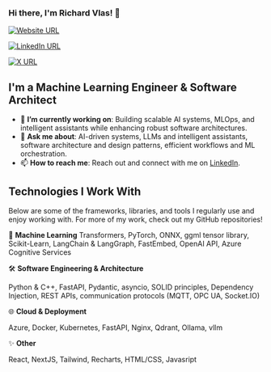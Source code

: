 ### Hi there, I'm Richard Vlas! 👋

[![Website URL](https://img.shields.io/badge/website-Learn_More-yellow?logo=Page&style=for-the-badge)](https://www.richardvlas.com/)

[![LinkedIn URL](https://img.shields.io/badge/LinkedIn-Connect-0077B5?style=for-the-badge&logo=linkedin&logoColor=white)](https://www.linkedin.com/in/richard-vlas/)

[![X URL](https://img.shields.io/badge/X-Follow-1DA1F2?style=for-the-badge&logo=x&logoColor=white)](https://x.com/RichardVlas)


## I'm a Machine Learning Engineer & Software Architect
- 🔭 **I’m currently working on**: Building scalable AI systems, MLOps, and intelligent assistants while enhancing robust software architectures.
- 💬 **Ask me about**: AI-driven systems, LLMs and intelligent assistants, software architecture and design patterns, efficient workflows and ML orchestration.
- 📫 **How to reach me**: Reach out and connect with me on [LinkedIn](https://www.linkedin.com/in/richard-vlas/).

## Technologies I Work With
Below are some of the frameworks, libraries, and tools I regularly use and enjoy working with. For more of my work, check out my GitHub repositories!

🧠 **Machine Learning**
Transformers, PyTorch, ONNX, ggml tensor library, Scikit-Learn, LangChain & LangGraph, FastEmbed, OpenAI API, Azure Cognitive Services

🛠️ **Software Engineering & Architecture**

Python & C++, FastAPI, Pydantic, asyncio, SOLID principles, Dependency Injection, REST APIs, communication protocols (MQTT, OPC UA, Socket.IO)

🌐 **Cloud & Deployment**

Azure, Docker, Kubernetes, FastAPI, Nginx, Qdrant, Ollama, vllm

✨ **Other**

React, NextJS, Tailwind, Recharts, HTML/CSS, Javasript


<!--
**richardvlas/richardvlas** is a ✨ _special_ ✨ repository because its `README.md` (this file) appears on your GitHub profile.

Here are some ideas to get you started:

- 🔭 I’m currently working on ...
- 🌱 I’m currently learning ...
- 👯 I’m looking to collaborate on ...
- 🤔 I’m looking for help with ...
- 💬 Ask me about ...
- 📫 How to reach me: ...
- 😄 Pronouns: ...
- ⚡ Fun fact: ...
-->
